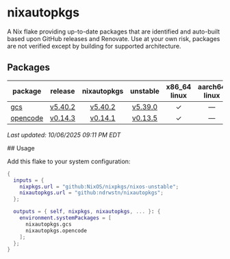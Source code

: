 # nixautopkgs

A Nix flake providing up-to-date packages that are identified and auto-built based upon GitHub releases
and Renovate. Use at your own risk, packages are not verified except by building for supported architecture.

<!-- DASHBOARD:START -->
## Packages

| package | release | nixautopkgs | unstable | x86_64<br>linux | aarch64<br>linux | x86_64<br>darwin | aarch64<br>darwin |
|---------|:-------:|:-----------:|:--------:|:---------------:|:-----------------:|:-----------------:|:-----------------:|
| [gcs](./packages/gcs.nix) | [v5.40.2](https://github.com/richardwilkes/gcs/releases/tag/v5.40.2) | [v5.40.2](https://github.com/ndrwstn/nixautopkgs/pull/73) | [v5.39.0](https://github.com/NixOS/nixpkgs/blob/master/pkgs/by-name/gc/gcs/package.nix) | ✓ | — | ✓ | ✓ |
| [opencode](./packages/opencode.nix) | [v0.14.3](https://github.com/sst/opencode/releases/tag/v0.14.3) | [v0.14.1](https://github.com/ndrwstn/nixautopkgs/pull/74) | [v0.13.5](https://github.com/NixOS/nixpkgs/blob/master/pkgs/by-name/op/opencode/package.nix) | ✓ | — | ✓ | ✓ |

*Last updated: 10/06/2025 09:11 PM EDT*
<!-- DASHBOARD:END -->## Usage

Add this flake to your system configuration:

```nix
{
  inputs = {
    nixpkgs.url = "github:NixOS/nixpkgs/nixos-unstable";
    nixautopkgs.url = "github:ndrwstn/nixautopkgs";
  };

  outputs = { self, nixpkgs, nixautopkgs, ... }: {
    environment.systemPackages = [
      nixautopkgs.gcs
      nixautopkgs.opencode
    ];
  };
}
```

